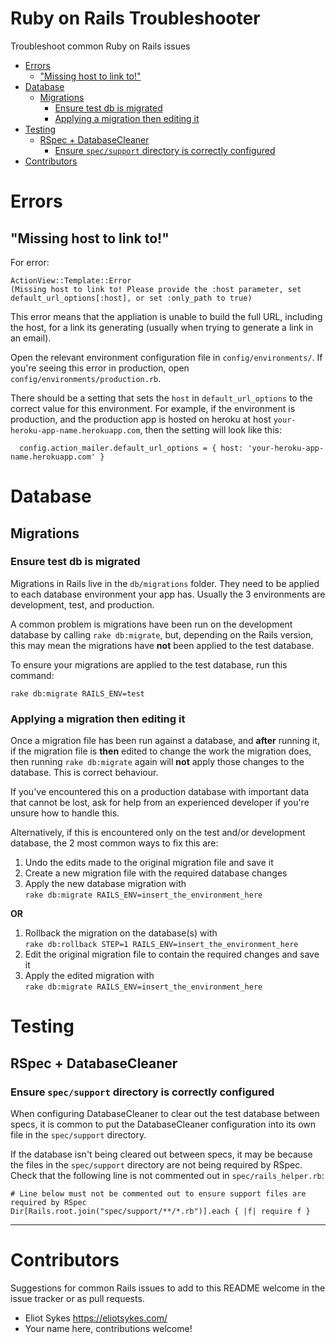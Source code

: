 # Ruby on Rails Troubleshooter

Troubleshoot common Ruby on Rails issues

<!-- MarkdownTOC depth=0 autolink=true bracket=round -->

- [Errors](#errors)
  - ["Missing host to link to!"](#missing-host-to-link-to)
- [Database](#database)
  - [Migrations](#migrations)
    - [Ensure test db is migrated](#ensure-test-db-is-migrated)
    - [Applying a migration then editing it](#applying-a-migration-then-editing-it)
- [Testing](#testing)
  - [RSpec + DatabaseCleaner](#rspec--databasecleaner)
    - [Ensure `spec/support` directory is correctly configured](#ensure-specsupport-directory-is-correctly-configured)
- [Contributors](#contributors)

<!-- /MarkdownTOC -->

# Errors

## "Missing host to link to!"

For error:
```
ActionView::Template::Error
(Missing host to link to! Please provide the :host parameter, set
default_url_options[:host], or set :only_path to true)
```

This error means that the appliation is unable to build the full URL, including the host, for a link its generating (usually when trying to generate a link in an email).

Open the relevant environment configuration file in `config/environments/`. If you're seeing this error in production, open `config/environments/production.rb`.

There should be a setting that sets the `host` in `default_url_options` to the correct value for this environment. For example, if the environment is production, and the production app is hosted on heroku at host `your-heroku-app-name.herokuapp.com`, then the setting will look like this:

```
  config.action_mailer.default_url_options = { host: 'your-heroku-app-name.herokuapp.com' }
```

# Database

## Migrations

### Ensure test db is migrated

Migrations in Rails live in the `db/migrations` folder. They need to be applied to each database environment your app has. Usually the 3 environments are development, test, and production.

A common problem is migrations have been run on the development database by calling `rake db:migrate`, but, depending on the Rails version, this may mean the migrations have **not** been applied to the test database.

To ensure your migrations are applied to the test database, run this command:

```
rake db:migrate RAILS_ENV=test
```

### Applying a migration then editing it

Once a migration file has been run against a database, and **after** running it, if the migration file is **then** edited to change the work the migration does, then running `rake db:migrate` again will **not** apply those changes to the database. This is correct behaviour.

If you've encountered this on a production database with important data that cannot be lost, ask for help from an experienced developer if you're unsure how to handle this.

Alternatively, if this is encountered only on the test and/or development database, the 2 most common ways to fix this are:

1. Undo the edits made to the original migration file and save it
2. Create a new migration file with the required database changes
3. Apply the new database migration with  
`rake db:migrate RAILS_ENV=insert_the_environment_here`

**OR**

1. Rollback the migration on the database(s) with  
`rake db:rollback STEP=1 RAILS_ENV=insert_the_environment_here`
2. Edit the original migration file to contain the required changes and save it
3. Apply the edited migration with  
`rake db:migrate RAILS_ENV=insert_the_environment_here`


# Testing

## RSpec + DatabaseCleaner

### Ensure `spec/support` directory is correctly configured

When configuring DatabaseCleaner to clear out the test database between specs, it is common to put the DatabaseCleaner configuration into its own file in the `spec/support` directory.

If the database isn't being cleared out between specs, it may be because the files in the `spec/support` directory are not being required by RSpec. Check that the following line is not commented out in `spec/rails_helper.rb`:

```
# Line below must not be commented out to ensure support files are required by RSpec
Dir[Rails.root.join("spec/support/**/*.rb")].each { |f| require f }
```

---

# Contributors

Suggestions for common Rails issues to add to this README welcome in the issue tracker or as pull requests.

- Eliot Sykes https://eliotsykes.com/
- Your name here, contributions welcome!
